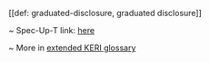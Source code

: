 [[def: graduated-disclosure, graduated disclosure]]

~ Spec-Up-T link: <a href='https://weboftrust.github.io/WOT-terms/docs/glossary/graduated-disclosure'>here</a>

~ More in <a href="https://weboftrust.github.io/WOT-terms/docs/glossary/graduated-disclosure">extended KERI glossary</a>
